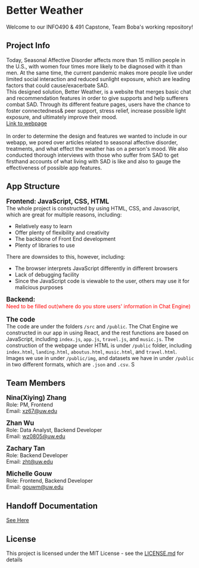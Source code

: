 # Better Weather
Welcome to our INFO490 & 491 Capstone, Team Boba's working repository! <br/>

## Project Info
Today, Seasonal Affective Disorder affects more than 15 million people in the U.S., with women four times more likely to be diagnosed with it than men. At the same time, the current pandemic makes more people live under limited social interaction and reduced sunlight exposure, which are leading factors that could cause/exacerbate SAD. <br/>
This designed solution, Better Weather, is a website that merges basic chat and recommendation features in order to give supports and help sufferers combat SAD. Through its different feature pages, users have the chance to foster connectedness& peer support, stress relief, increase possible light exposure, and ultimately improve their mood.<br/>
<a href='https://okenchuu.github.io/capstone_teamboba/landing.html'>Link to webpage</a>
<br>
<br>
In order to determine the design and features we wanted to include in our webapp, we pored over articles related to seasonal affective disorder, treatments, and what effect the weather has on a person's mood. We also conducted thorough interviews with those who suffer from SAD to get firsthand accounts of what living with SAD is like and also to gauge the effectiveness of possible app features. 

## App Structure
<span style="font-size:17px;">**Frontend: JavaScript, CSS, HTML**</span><br>
The whole project is constructed by using HTML, CSS, and Javascript, which are great for multiple reasons, including:<br>
<ul>
<li>Relatively easy to learn</li>
<li>Offer plenty of flexibility and creativity </li>
<li>The backbone of Front End development</li>
<li>Plenty of libraries to use</li>
</ul>
There are downsides to this, however, including:
<ul>
<li>The browser interprets JavaScript differently in different browsers</li>
<li>Lack of debugging facility </li>
<li>Since the JavaScript code is viewable to the user, others may use it for malicious purposes</li>
</ul>
<strong style="font-size:17px;">Backend:</strong><br>
<span style="color: red">Need to be filled out(where do you store users' information in Chat Engine)</span><br><br>
<strong style="font-size:17px;">The code</strong><br>
The code are under the folders <code>/src</code> and <code>/public</code>. The Chat Engine we constructed in our app in using React, and the rest functions are based on JavaScript, including <code>index.js</code>, <code>app.js</code>, <code>travel.js</code>, and <code>music.js</code>. The construction of the webpage under HTML is under <code>/public</code> folder, including <code>index.html</code>, <code>landing.html</code>, <code>aboutus.html</code>, <code>music.html</code>, and <code>travel.html</code>. Images we use in under <code>/public/img</code>, and datasets we have in under <code>/public</code> in two different formats, which are <code>.json</code> and <code>.csv</code>.
S

## Team Members
<span style="font-size:17px;">**Nina(Xiying) Zhang**</span><br>
Role: PM, Frontend<br>
Email: xz67@uw.edu

<span style="font-size:17px;">**Zhan Wu**</span><br>
Role: Data Analyst, Backend Developer<br>
Email: wz0805@uw.edu

<span style="font-size:17px;">**Zachary Tan**</span><br>
Role: Backend Developer<br>
Email: zht@uw.edu

<span style="font-size:17px;">**Michelle Gouw**</span><br>
Role: Frontend, Backend Developer<br>
Email: gouwm@uw.edu

## Handoff Documentation
<a href='https://github.com/Okenchuu/capstone_teamboba/blob/main/documentation/Handoff.md'>See Here</a>

## License
This project is licensed under the MIT License - see the <a href='https://github.com/Okenchuu/capstone_teamboba/blob/main/LICENSE.md'>LICENSE.md</a> for details

